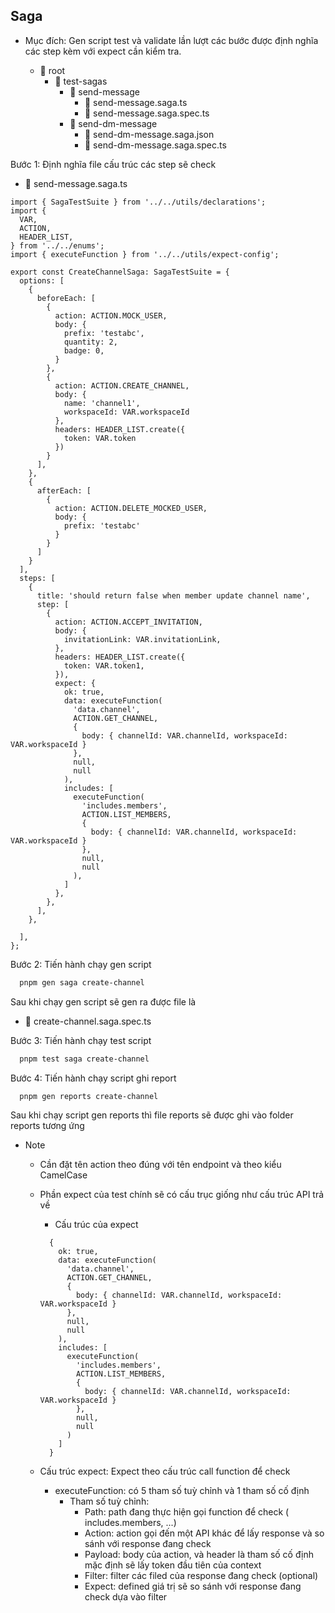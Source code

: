 ## Saga
- Mục đích: Gen script test và validate lần lượt các bước được định nghĩa các step kèm với expect cần kiểm tra.

  - 📂 root
    - 📂 test-sagas
      - 📂 send-message
        - 📄 send-message.saga.ts
        - 📄 send-message.saga.spec.ts
      - 📂 send-dm-message
        - 📄 send-dm-message.saga.json
        - 📄 send-dm-message.saga.spec.ts

Bước 1: Định nghĩa file cấu trúc các step sẽ check

- 📄 send-message.saga.ts 
```
import { SagaTestSuite } from '../../utils/declarations';
import {
  VAR,
  ACTION,
  HEADER_LIST,
} from '../../enums';
import { executeFunction } from '../../utils/expect-config';

export const CreateChannelSaga: SagaTestSuite = {
  options: [
    {
      beforeEach: [
        {
          action: ACTION.MOCK_USER,
          body: {
            prefix: 'testabc',
            quantity: 2,
            badge: 0,
          }
        },
        {
          action: ACTION.CREATE_CHANNEL,
          body: {
            name: 'channel1',
            workspaceId: VAR.workspaceId
          },
          headers: HEADER_LIST.create({
            token: VAR.token
          })
        }
      ],
    },
    {
      afterEach: [
        {
          action: ACTION.DELETE_MOCKED_USER,
          body: {
            prefix: 'testabc'
          }
        }
      ]
    }
  ],
  steps: [
    {
      title: 'should return false when member update channel name',
      step: [
        {
          action: ACTION.ACCEPT_INVITATION,
          body: {
            invitationLink: VAR.invitationLink,
          },
          headers: HEADER_LIST.create({
            token: VAR.token1,
          }),
          expect: {
            ok: true,
            data: executeFunction(
              'data.channel',
              ACTION.GET_CHANNEL,
              {
                body: { channelId: VAR.channelId, workspaceId: VAR.workspaceId }
              },
              null,
              null
            ),
            includes: [
              executeFunction(
                'includes.members',
                ACTION.LIST_MEMBERS,
                {
                  body: { channelId: VAR.channelId, workspaceId: VAR.workspaceId }
                },
                null,
                null
              ),
            ]
          },
        },
      ],
    },

  ],
};
```

Bước 2: Tiến hành chạy gen script

```bash
  pnpm gen saga create-channel
```
 Sau khi chạy gen script sẽ gen ra được file là 
  - 📄 create-channel.saga.spec.ts

Bước 3: Tiến hành chạy test script

```bash
  pnpm test saga create-channel
```
Bước 4: Tiến hành chạy script ghi report

```bash
  pnpm gen reports create-channel
```
Sau khi chạy script gen reports thì file reports sẽ được ghi vào folder reports tương ứng

* Note
    - Cần đặt tên action theo đúng với tên endpoint và theo kiểu CamelCase 
    
    - Phần expect của test chính sẽ có cấu trục giống như cấu trúc API trả về 

        + Cấu trúc của expect
        ```
          {
            ok: true,
            data: executeFunction(
              'data.channel',
              ACTION.GET_CHANNEL,
              {
                body: { channelId: VAR.channelId, workspaceId: VAR.workspaceId }
              },
              null,
              null
            ),
            includes: [
              executeFunction(
                'includes.members',
                ACTION.LIST_MEMBERS,
                {
                  body: { channelId: VAR.channelId, workspaceId: VAR.workspaceId }
                },
                null,
                null
              )
            ]
          }
        ```
    - Cấu trúc expect: Expect theo cấu trúc call function để check
        + executeFunction: có 5 tham số tuỳ chỉnh và 1 tham số cố định
            + Tham số tuỳ chỉnh:
              - Path: path đang thực hiện gọi function để check ( includes.members, ...)
              - Action: action gọi đến một API khác để lấy response và so sánh với response đang check
              - Payload: body của action, và header là tham số cố định mặc định sẽ lấy token đầu tiên của context
              - Filter: filter các filed của response đang check (optional)
              - Expect: defined giá trị sẽ so sánh với response đang check dựa vào filter
      
